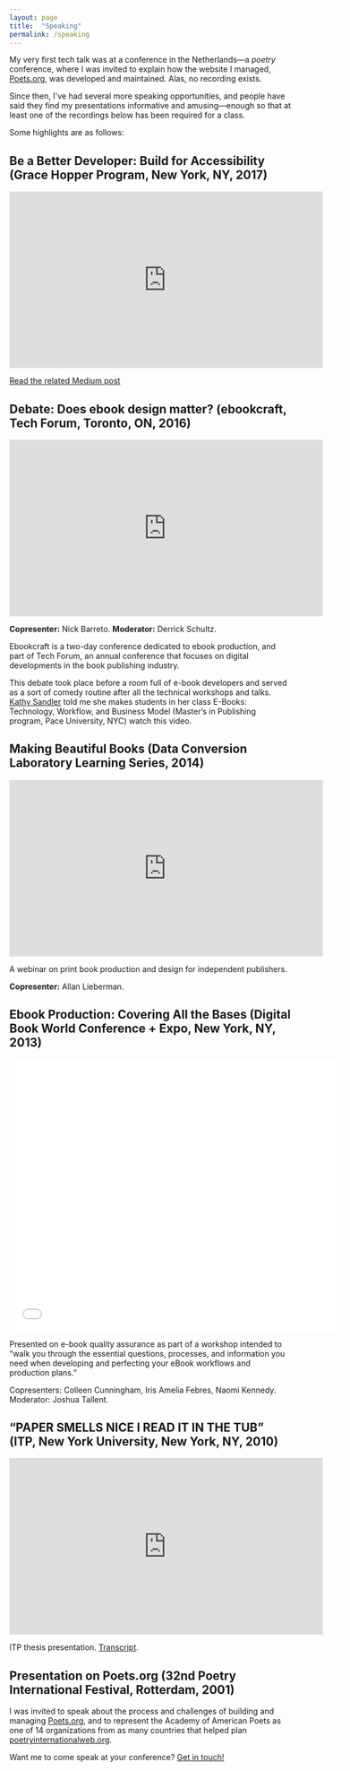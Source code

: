 ```yaml
---
layout: page
title:  "Speaking"
permalink: /speaking
---
```


My very first tech talk was at a conference in the Netherlands—a _poetry_ conference, where I was invited to explain how the website I managed, [Poets.org](https://www.poets.org/), was developed and maintained. Alas, no recording exists.

Since then, I've had several more speaking opportunities, and people have said they find my presentations informative and amusing—enough so that at least one of the recordings below has been required for a class.

Some highlights are as follows:

## Be a Better Developer: Build for Accessibility (Grace Hopper Program, New York, NY, 2017)

<iframe width="560" height="315" src="https://www.youtube-nocookie.com/embed/NmyKT75hm1E?rel=0" frameborder="0" gesture="media" allow="encrypted-media" allowfullscreen></iframe>

[Read the related Medium post](https://medium.com/@indiamos/be-a-better-developer-build-for-accessibility-eb780fec427c)

## Debate: Does ebook design matter? (ebookcraft, Tech Forum, Toronto, ON, 2016)

<iframe width="560" height="315" src="https://www.youtube-nocookie.com/embed/tdxFf0EO4Dc?rel=0" frameborder="0" gesture="media" allow="encrypted-media" allowfullscreen></iframe>

**Copresenter:** Nick Barreto. **Moderator:** Derrick Schultz.

Ebookcraft is a two-day conference dedicated to ebook production, and part of Tech Forum, an annual conference that focuses on digital developments in the book publishing industry.

This debate took place before a room full of e-book developers and served as a sort of comedy routine after all the technical workshops and talks. [Kathy Sandler](https://twitter.com/ksandler1) told me she makes students in her class E-Books: Technology, Workflow, and Business Model (Master’s in Publishing program, Pace University, NYC) watch this video.

## Making Beautiful Books (Data Conversion Laboratory Learning Series, 2014)

<iframe width="560" height="315" src="https://www.youtube-nocookie.com/embed/2irGj2w-cCI?rel=0" frameborder="0" gesture="media" allow="encrypted-media" allowfullscreen></iframe>

A webinar on print book production and design for independent publishers.

**Copresenter:** Allan Lieberman.

## Ebook Production: Covering All the Bases (Digital Book World Conference + Expo, New York, NY, 2013)

<iframe src="//www.slideshare.net/slideshow/embed_code/key/Igq4BvCwEnPDhj" width="595" height="485" frameborder="0" marginwidth="0" marginheight="0" scrolling="no" allowfullscreen></iframe>

Presented on e-book quality assurance as part of a workshop intended to “walk you through the essential questions, processes, and information you need when developing and perfecting your eBook workflows and production plans.”

Copresenters: Colleen Cunningham, Iris Amelia Febres, Naomi Kennedy. Moderator: Joshua Tallent.

## “PAPER SMELLS NICE I READ IT IN THE TUB” (ITP, New York University, New York, NY, 2010)

<iframe width="560" height="315" src="https://www.youtube-nocookie.com/embed/g_Y-Wg8m5MY?rel=0" frameborder="0" gesture="media" allow="encrypted-media" allowfullscreen></iframe>

ITP thesis presentation. [Transcript](http://ink.indiamos.com/2010/05/07/the-india-ink-comedy-show/).

## Presentation on Poets.org (32nd Poetry International Festival, Rotterdam, 2001)

I was invited to speak about the process and challenges of building and managing [Poets.org](https://www.poets.org/), and to represent the Academy of American Poets as one of 14 organizations from as many countries that helped plan [poetryinternationalweb.org](https://web.archive.org/web/20070517111140/http://international.poetryinternationalweb.org/piw_cms/cms/cms_module/index.php?obj_name=www).

Want me to come speak at your conference? [Get in touch!](contact.html)
